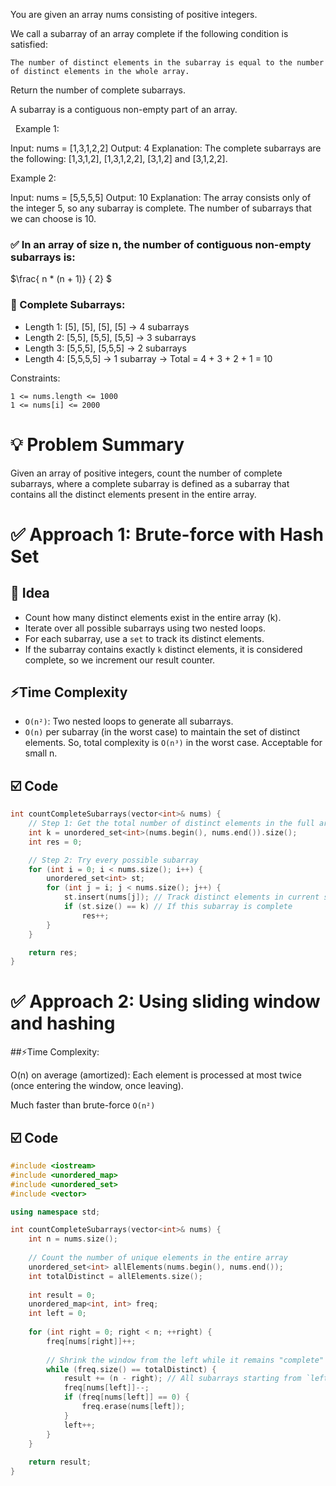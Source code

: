 You are given an array nums consisting of positive integers.

We call a subarray of an array complete if the following condition is satisfied:


	The number of distinct elements in the subarray is equal to the number of distinct elements in the whole array.


Return the number of complete subarrays.

A subarray is a contiguous non-empty part of an array.

 
Example 1:

Input: nums = [1,3,1,2,2]
Output: 4
Explanation: The complete subarrays are the following: [1,3,1,2], [1,3,1,2,2], [3,1,2] and [3,1,2,2].


Example 2:

Input: nums = [5,5,5,5]
Output: 10
Explanation: The array consists only of the integer 5, so any subarray is complete. The number of subarrays that we can choose is 10.

### ✅ In an array of size n, the number of contiguous non-empty subarrays is:

$`\frac{ n * (n + 1)} { 2} `$ 

### 🔢 Complete Subarrays:

- Length 1: [5], [5], [5], [5] → 4 subarrays
- Length 2: [5,5], [5,5], [5,5] → 3 subarrays
- Length 3: [5,5,5], [5,5,5] → 2 subarrays
- Length 4: [5,5,5,5] → 1 subarray
→ Total = 4 + 3 + 2 + 1 = 10

Constraints:


	1 <= nums.length <= 1000
	1 <= nums[i] <= 2000

# 💡 Problem Summary
Given an array of positive integers, count the number of complete subarrays, where a complete subarray is defined as a subarray that contains all the distinct elements present in the entire array.

# ✅ Approach 1: Brute-force with Hash Set
## 🧠 Idea
- Count how many distinct elements exist in the entire array (k).
- Iterate over all possible subarrays using two nested loops.
- For each subarray, use a ```set``` to track its distinct elements.
- If the subarray contains exactly ```k``` distinct elements, it is considered complete, so we increment our result counter.

## ⚡Time Complexity
- ```O(n²)```: Two nested loops to generate all subarrays.
- ```O(n)``` per subarray (in the worst case) to maintain the set of distinct elements.
So, total complexity is ```O(n³)``` in the worst case. Acceptable for small n.

## ☑️ Code 
```c++
int countCompleteSubarrays(vector<int>& nums) {
    // Step 1: Get the total number of distinct elements in the full array
    int k = unordered_set<int>(nums.begin(), nums.end()).size();
    int res = 0;

    // Step 2: Try every possible subarray
    for (int i = 0; i < nums.size(); i++) {
        unordered_set<int> st;
        for (int j = i; j < nums.size(); j++) {
            st.insert(nums[j]); // Track distinct elements in current subarray
            if (st.size() == k) // If this subarray is complete
                res++;
        }
    }

    return res;
}
```

# ✅ Approach 2: Using sliding window and hashing
##⚡Time Complexity:

O(n) on average (amortized): Each element is processed at most twice (once entering the window, once leaving).

Much faster than brute-force ```O(n²)```

## ☑️ Code 

```c++
#include <iostream>
#include <unordered_map>
#include <unordered_set>
#include <vector>

using namespace std;

int countCompleteSubarrays(vector<int>& nums) {
    int n = nums.size();
    
    // Count the number of unique elements in the entire array
    unordered_set<int> allElements(nums.begin(), nums.end());
    int totalDistinct = allElements.size();
    
    int result = 0;
    unordered_map<int, int> freq;
    int left = 0;
    
    for (int right = 0; right < n; ++right) {
        freq[nums[right]]++;
        
        // Shrink the window from the left while it remains "complete"
        while (freq.size() == totalDistinct) {
            result += (n - right); // All subarrays starting from `left` to `right...n-1` are complete
            freq[nums[left]]--;
            if (freq[nums[left]] == 0) {
                freq.erase(nums[left]);
            }
            left++;
        }
    }
    
    return result;
}
```

